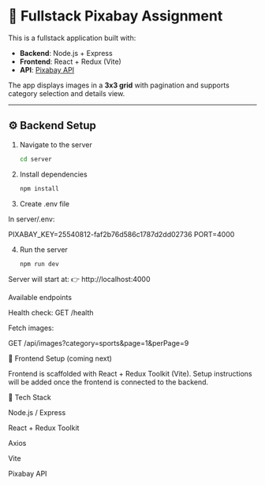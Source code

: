# 📸 Fullstack Pixabay Assignment

This is a fullstack application built with:

- **Backend**: Node.js + Express  
- **Frontend**: React + Redux (Vite)  
- **API**: [Pixabay API](https://pixabay.com/api/docs/)

The app displays images in a **3x3 grid** with pagination and supports category selection and details view.

---

## ⚙️ Backend Setup

1. Navigate to the server  
   ```bash
   cd server

2. Install dependencies
   ```bash
   npm install

3. Create .env file

In server/.env:

PIXABAY_KEY=25540812-faf2b76d586c1787d2dd02736
PORT=4000

4. Run the server
   ```bash
   npm run dev


Server will start at:
👉 http://localhost:4000

Available endpoints

Health check: GET /health

Fetch images:

GET /api/images?category=sports&page=1&perPage=9

🎨 Frontend Setup (coming next)

Frontend is scaffolded with React + Redux Toolkit (Vite).
Setup instructions will be added once the frontend is connected to the backend.

🚀 Tech Stack

Node.js / Express

React + Redux Toolkit

Axios

Vite

Pixabay API